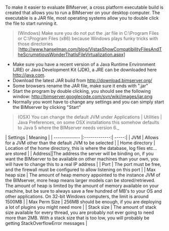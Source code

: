 To make it easier to evaluate BIMserver, a cross platform executable build is created that allows you to run a BIMserver on your desktop computer. The executable is a JAR file, most operating systems allow you to double click the file to start running it.

> (Windows) Make sure you do not put the .jar file in C:\Program Files or C:\Program Files (x86) because Windows plays funky tricks with those directories [http://www.hanselman.com/blog/VistasShowCompatibilityFilesAndTheScrumptiousWonderThatIsFileVirtualization.aspx]

  * Make sure you have a recent version of a Java Runtime Environment (JRE) or Java Development Kit (JDK), a JRE can be downloaded here http://java.com.
  * Download the latest JAR build from http://download.bimserver.org/
  * Some browsers rename the JAR file, make sure it ends with ".jar"
  * Start the program by double clicking, you should see the following window:
http://bimserver.googlecode.com/svn/wiki/images/jar.png
  * Normally you wont have to change any settings and you can simply start the BIMserver by clicking "Start"

> (OSX) You can change the default JVM under Applications | Utilities | Java Preferences, on some OSX installations this somehow defaults to Java 5 where the BIMserver needs version 6._

| Settings | Meaning |
| ------------- |:-------------:| -----:|
| JVM | Allows for a JVM other than the default JVM to be selected |
| Home directory | Location of the home directory, this is where the database, log files etc... are stored |
| Address||The address the server will be binding on, if you want the BIMserver to be available on other machines than your own, you will have to change this to a real IP address |
| Port | The port must be free, and the firewall must be configured to allow listening on this port |
| Max heap size | The amount of heap memory appointed to the instance JVM of the BIMserver, more heap means larger models can be stored/retrieved. The amount of heap is limited by the amount of memory available on your machine, but be sure to always save a few hundred of MB's to your OS and other applications. On 32-bit Windows computers, the limit is around 1500MB |
| Max Perm Size | 256MB should be enough, if you are deploying a lot of plugins you might need more |
| Stack size | The amount of stack size available for every thread, you are probably not ever going to need more than 2MB. With a stack size that is too low, you will probably be getting StackOverflowError messages |